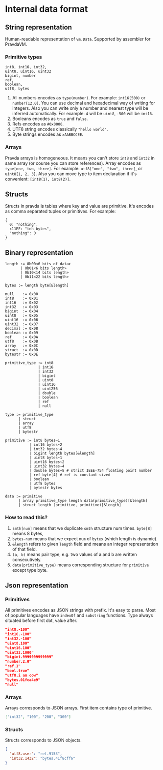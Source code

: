 # Internal data format  

## String representation

Human-readable representation of `vm.Data`. Supported by assembler for PravdaVM.
 
### Primitive types

```
int8, int16, int32,
uint8, uint16, uint32
bigint, number
ref,
boolean,
utf8, bytes
```

1. All numbers encodes as `type(number)`. For example: `int16(500)` or `number(12.0)`. You can use decimal and hexadecimal way of writing for integers. Also you can write only a number and nearest type will be inferred automatically. For example: `4` will be `uint8`, `-500` will be `int16`.
2. Booleans encodes as `true` and `false`. 
3. Refs encodes as `#0x0000`.
4. UTF8 string encodes classically `"hello world"`.
5. Byte strings encodes as `xAABBCCEE`.

### Arrays

Pravda arrays is homogeneous. It means you can't store `int8` and `int32` in same array (or course you can store references). Array encodes as `type[one, two, three]`. For example: `utf8["one", "two", three]`, or `uint8[1, 2, 3]`. Also you can move type to item declaration if it's convenient: `[int8(1), int8(2)]`.

## Structs

Structs in pravda is tables where key and value are primitive. It's encodes as comma separated tuples or primitives. For example:

```
{
  0: "nothing",
  x11EE: "teh bytes",
  "nothing": 0 
}
```  

## Binary representation

```
length := 0b00<6 bits of data>
       | 0b01<6 bits length>
       | 0b10<14 bits length>
       | 0b11<22 bits length>

bytes := length byte[&length]

null    := 0x00
int8    := 0x01
int16   := 0x02
int32   := 0x03
bigint  := 0x04
uint8   := 0x05
uint16  := 0x06
uint32  := 0x07
decimal := 0x08
boolean := 0x09
ref     := 0x0A
utf8    := 0x0B
array   := 0x0C
struct  := 0x0D
bytestr := 0x0E

primitive_type := int8
               | int16
               | int32
               | bigint
               | uint8
               | uint16
               | uint256
               | double
               | boolean
               | ref
               | null

type := primitive_type
      | struct
      | array
      | utf8
      | bytestr

primitive := int8 bytes~1
           | int16 bytes~2
           | int32 bytes~4
           | bigint length bytes[&length]
           | uint8 bytes~1
           | uint16 bytes~2
           | uint32 bytes~4
           | double bytes~8 # strict IEEE-754 floating point number
           | ref byte[4] # ref is constant sized
           | boolean
           | utf8 bytes
           | bytestr bytes

data := primitive
      | array primitive_type length data(primitive_type)[&length]
      | struct length (primitive, primitive)[&length]
```

### How to read this?

1. `smth[num]` means that we duplicate `smth` structure num times. `byte[8]` means 8 bytes,
2. `bytes~num` means that we expect `num` of `bytes` (which length is dynamic).
3. `&length` refers to given `length` field and means an integer representation of that field.
4. `(a, b)` means pair type, e.g. two values of a and b are written consecutively.
5. `data(primitive_type)` means corresponding structure for `primitive` except type byte.

## Json representation

### Primitives

All primitives encodes as JSON strings with prefix. It's easy to parse. Most of popular languages have `indexOf` and `substring` functions.  Type always situated before first dot, value after.

```json
"int8.-100"
"int16.-100" 
"int32.-100"
"uint8.100"
"uint16.100"
"uint32.1000"
"bigint.9999999999999"
"number.2.0"
"ref.1"
"bool.true"
"utf8.i am cow"
"bytes.01fca4e9"
"null"
```

### Arrays

Arrays corresponds to JSON arrays. First item contains type of primitive.

```json
["int32", "100", "200", "300"]
```

### Structs

Structs corresponds to JSON objects.

```json
{
  "utf8.user": "ref.9153",
  "int32.1432": "bytes.41f8cff6"
}
```
